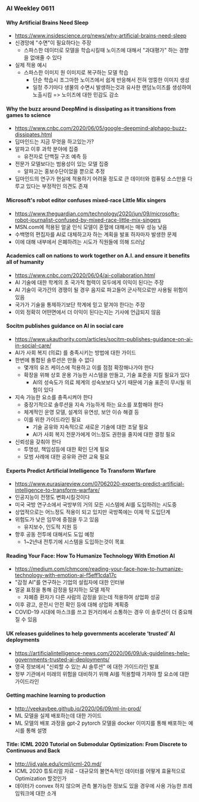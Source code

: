 ### AI Weekley 0611

#### Why Artificial Brains Need Sleep
- https://www.insidescience.org/news/why-artificial-brains-need-sleep
- 신경망에 "수면"이 필요하다는 주장
  - 스파스한 데이터로 모델을 학습시킬때 노이즈에 대해서 "과대평가" 하는 경향을 없애줄 수 있다
- 실제 적용 예시
  - 스파스한 이미지 원 이미지로 복구하는 모델 학습
    - 단순 학습시 조그마한 노이즈에서 쉽게 반응해서 전혀 엉뚱한 이미지 생성
    - 일정 주기마다 생물의 수면시 발생하는것과 유사한 랜덤노이즈를 생성하여 노출시킴 => 노이즈에 대한 민감도 감소
  


#### Why the buzz around DeepMind is dissipating as it transitions from games to science
- https://www.cnbc.com/2020/06/05/google-deepmind-alphago-buzz-dissipates.html
- 딥마인드는 지금 무엇을 하고있는가?
- 알파고 이후 과학 분야에 집중
  - 유전자로 단백질 구조 예측 등
- 전문가 모델보다는 범용성이 있는 모델 집중
  - 알파고는 홍보수단이었을 뿐으로 추정
- 딥마인드의 연구가 현실에 적용하기 어려울 정도로 큰 데이터와 컴퓨팅 소스만을 다루고 있다는 부정적인 의견도 존재



#### Microsoft's robot editor confuses mixed-race Little Mix singers
- https://www.theguardian.com/technology/2020/jun/09/microsofts-robot-journalist-confused-by-mixed-race-little-mix-singers
- MSN.com에 적용된 얼굴 인식 모델이 혼혈에 대해서는 매우 성능 낮음
- 수백명의 편집자를 AI로 대체하고자 하는 계획을 발표 하자마자 발생한 문제
- 이에 대해 내부에서 은폐하려는 시도가 직원들에 의해 드러남



#### Academics call on nations to work together on A.I. and ensure it benefits all of humanity
- https://www.cnbc.com/2020/06/04/ai-collaboration.html
- AI 기술에 대한 학계의 초 국가적 협력이 모두에게 이익이 된다는 주장
- AI 기술이 국가간의 경쟁이 될 경우 음지로 파고들어 군사적으로만 사용될 위험이 있음
- 국가가 기술을 통제하기보단 학계에 믿고 맡겨야 한다는 주장
- 이외 정확히 어떤면에서 더 이익이 된다는지는 기사에 언급되지 않음



#### Socitm publishes guidance on AI in social care
- https://www.ukauthority.com/articles/socitm-publishes-guidance-on-ai-in-social-care/
- AI가 사회 복지 (의료) 를 충족시키는 방법에 대한 가이드
- 한번에 통합된 솔루션은 만들 수 없다
  - 몇개의 유즈 케이스에 적용하고 이를 점점 확장해나가야 한다
  - 확장을 위해 상호 운용 가능한 시스템을 만들고, 기술 표준을 지킬 필요가 있다
    - AI의 성숙도가 의료 체계의 성숙보보다 낮기 때문에 기술 표준이 무시될 위험이 있다
- 지속 가능한 요소를 충족시켜야 한다
  - 중장기적으로 솔루션을 지속 가능하게 하는 요소를 포함해야 한다
  - 체계적인 운영 모델, 설계의 유연성, 보안 이슈 해결 등
  - 이를 위한 가이드라인 필요
    - 기술 공유와 지속적으로 새로운 기술에 대한 조달 필요
    - AI가 사회 복지 전문가에게 어느정도 권한을 줄지에 대한 결정 필요
- 신뢰성을 갖춰야 한다
  - 투명성, 책임성등에 대한 확인 단계 필요
  - 모범 사례에 대한 공유와 관련 교육 필요



#### Experts Predict Artificial Intelligence To Transform Warfare
- https://www.eurasiareview.com/07062020-experts-predict-artificial-intelligence-to-transform-warfare/
- 인공지능이 전쟁도 변화시킬것이다
- 미국 국방 연구소에서 국방부의 거의 모든 시스템에 AI를 도입하려는 시도중
- 상업적으로는 어느정도 적용이 되고 있지만 국방쪽에는 이제 막 도입단계
- 위험도가 낮은 임무에 중점을 두고 있음
  - 유지보수, 인도적 지원 등
- 향후 공동 전투에 대해서도 도입 예정
  - 1~2년내 전투기에 시스템을 도입하는것이 목표


#### Reading Your Face: How To Humanize Technology With Emotion AI
- https://medium.com/chmcore/reading-your-face-how-to-humanize-technology-with-emotion-ai-f5eff1cda17c
- "감정 AI"를 연구하는 기업의 설립자에 대한 인터뷰
- 얼굴 표정을 통해 감정을 탐지하는 모델 제작
  - 자폐증 환자가 다른 사람의 감정을 읽는데 적용하여 상업화 성공
- 이후 광고, 운전시 안전 확인 등에 대해 상업화 계획중
- COVID-19 시대에 마스크를 쓰고 원거리에서 소통하는 경우 이 솔루션이 더 중요해질 수 있음


#### UK releases guidelines to help governments accelerate ‘trusted’ AI deployments
- https://artificialintelligence-news.com/2020/06/09/uk-guidelines-help-governments-trusted-ai-deployments/
- 영국 정보에서 "신뢰할 수 있는 AI 솔루션" 에 대한 가이드라인 발표
- 정부 기관에서 미래의 위험을 대비하기 위해 AI를 적용할때 가져야 할 요소에 대한 가이드라인


#### Getting machine learning to production
- http://veekaybee.github.io/2020/06/09/ml-in-prod/
- ML 모델을 실제 배포하는데 대한 가이드
- ML 모델의 배포 과정을 gpt-2 pytorch 모델을 docker 이미지를 통해 배포하는 예시를 통해 설명


#### Title: ICML 2020 Tutorial on Submodular Optimization: From Discrete to Continuous and Back
- http://iid.yale.edu/icml/icml-20.md/
- ICML 2020 튜토리얼 자료 - 대규모의 불연속적인 데이터를 어떻게 효율적으로 Optimization 할것인가
- 데이터가 convex 하지 않으며 관측 불가능한 정보도 있을 경우에 사용 가능한 프레임워크에 대한 소개




